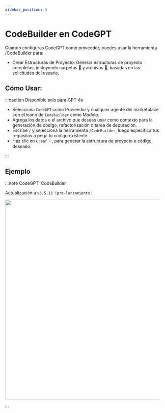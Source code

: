 ```yaml
---
sidebar_position: 4
---
```


# CodeBuilder en CodeGPT

Cuando configuras CodeGPT como proveedor, puedes usar la herramienta /CodeBuilder para:

- Crear Estructuras de Proyecto: Generar estructuras de proyecto completas, incluyendo carpetas 📁 y archivos 📄, basadas en las solicitudes del usuario.

## Cómo Usar:

:::caution Disponible solo para GPT-4o

- Selecciona `CodeGPT` como Proveedor y cualquier agente del marketplace con el ícono de `Codebuilder` como Modelo.
- Agrega los datos o el archivo que deseas usar como contexto para la generación de código, refactorización o tarea de depuración.
- Escribe `/` y selecciona la herramienta `/CodeBuilder`, luego especifica tus requisitos o pega tu código existente.
- Haz clic en `Crear` ✨, para generar la estructura de proyecto o código deseado.

:::

## Ejemplo

:::note CodeGPT: CodeBuilder

Actualización a `v3.5.13 (pre-lanzamiento)`

<p align="center">
  <img width="900" height="650" src="https://github.com/user-attachments/assets/6a496227-1c0c-4bf6-b9aa-4e78c2579bad" />
</p>
:::
